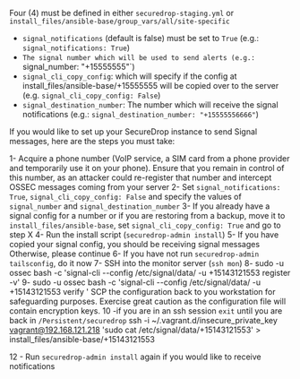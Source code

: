 Four (4) must be defined in either `securedrop-staging.yml` or `install_files/ansible-base/group_vars/all/site-specific`

- `signal_notifications` (default is false) must be set to `True` (e.g.: `signal_notifications: True`)
- `The signal number which will be used to send alerts (e.g.: `signal_number: "+15555555"`)
- `signal_cli_copy_config`: which will specify if the config at install_files/ansible-base/+15555555 will be copied over to the server (e.g. `signal_cli_copy_config: False`)
- `signal_destination_number`: The number which will receive the signal notifications (e.g.: `signal_destination_number: "+15555556666"`)

If you would like to set up your SecureDrop instance to send Signal messages, here are the steps you must take:

1- Acquire a phone number (VoIP service, a SIM card from a phone provider and temporarily use it on your phone). Ensure that you remain in control of this number, as an attacker could re-register that number and intercept OSSEC messages coming from your server
2- Set `signal_notifications: True`, `signal_cli_copy_config: False` and specify the values of `signal_number` and `signal_destination_number`
3- If you already have a signal config for a number or if you are restoring from a backup, move it to `install_files/ansible-base`, set `signal_cli_copy_config: True` and go to step X
4- Run the install script (`securedrop-admin install`)
5- If you have copied your signal config, you should be receiving signal messages Otherwise, please continue
6- If you have not run `securedrop-admin tailsconfig`, do it now
7- SSH into the monitor server (`ssh mon`)
8- sudo -u ossec bash -c 'signal-cli --config /etc/signal/data/ -u +15143121553 register -v'
9- sudo -u ossec bash -c 'signal-cli --config /etc/signal/data/ -u +15143121553 verify <NUMBER>'
SCP the configuration back to you workstation for safeguarding purposes. Exercise great caution as the configuration file will contain encryption keys.
10 -if you are in an ssh session `exit` until you are back in `/Persistent/securedrop`
ssh -i ~/.vagrant.d/insecure_private_key vagrant@192.168.121.218 'sudo cat /etc/signal/data/+15143121553' > install_files/ansible-base/+15143121553

12 - Run `securedrop-admin install` again if you would like to receive notifications
